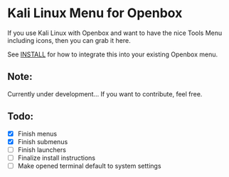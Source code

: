 Kali Linux Menu for Openbox
===========================

If you use Kali Linux with Openbox and want to have the nice
Tools Menu including icons, then you can grab it here.


See [INSTALL](INSTALL) for how to integrate this into your existing
Openbox menu.



## Note:

Currently under development...
If you want to contribute, feel free.


## Todo:

- [X] Finish menus
- [X] Finish submenus
- [ ] Finish launchers
- [ ] Finalize install instructions
- [ ] Make opened terminal default to system settings
